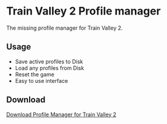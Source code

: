 # Train Valley 2 Profile manager

The missing profile manager for Train Valley 2.


## Usage

- Save active profiles to Disk
- Load any profiles from Disk
- Reset the game
- Easy to use interface


## Download
[Download Profile Manager for Train Valley 2](https://raw.githubusercontent.com/Sarkanyolo/Trainvalley2_Profiles/master/Release/TrainValley2%20Profile%20Manager.exe)
